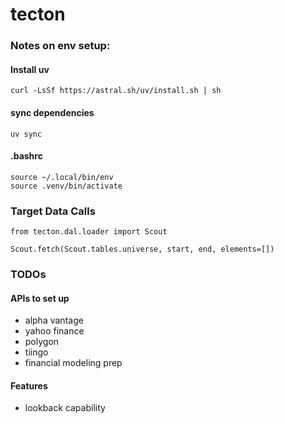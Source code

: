 # tecton

### Notes on env setup:

#### Install uv

`curl -LsSf https://astral.sh/uv/install.sh | sh`

#### sync dependencies
`uv sync`

#### .bashrc
```
source ~/.local/bin/env
source .venv/bin/activate
```

### Target Data Calls

```
from tecton.dal.loader import Scout

Scout.fetch(Scout.tables.universe, start, end, elements=[])

```

### TODOs

#### APIs to set up
- alpha vantage
- yahoo finance
- polygon
- tiingo
- financial modeling prep

#### Features
- lookback capability


